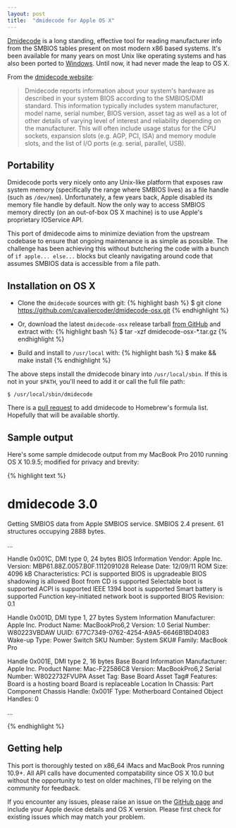 ```yaml
---
layout: post
title:  "dmidecode for Apple OS X"
---
```


[Dmidecode](http://www.nongnu.org/dmidecode/) is a long standing, effective tool
for reading manufacturer info from the SMBIOS tables present on most modern x86
based systems. It's been available for many years on most Unix like operating
systems and has also been ported to
[Windows](http://gnuwin32.sourceforge.net/packages/dmidecode.htm). Until now, it
had never made the leap to OS X.

From the [dmidecode website](http://www.nongnu.org/dmidecode/):

> Dmidecode reports information about your system's hardware as described in
  your system BIOS according to the SMBIOS/DMI standard. This information
  typically includes system manufacturer, model name, serial number, BIOS
  version, asset tag as well as a lot of other details of varying level of
  interest and reliability depending on the manufacturer. This will often
  include usage status for the CPU sockets, expansion slots (e.g. AGP, PCI, ISA)
  and memory module slots, and the list of I/O ports (e.g. serial, parallel,
  USB).

## Portability

Dmidecode ports very nicely onto any Unix-like platform that exposes raw system
memory (specifically the range where SMBIOS lives) as a file handle (such as
`/dev/mem`). Unfortunately, a few years back, Apple disabled its memory file
handle by default. Now the only way to access SMBIOS memory directly (on an
out-of-box OS X machine) is to use Apple's proprietary IOService API.

This port of dmidecode aims to minimize deviation from the upstream codebase to
ensure that ongoing maintenance is as simple as possible. The challenge has
been achieving this without butchering the code with a bunch of
`if apple... else...` blocks but cleanly navigating around code that assumes
SMBIOS data is accessible from a file path.

## Installation on OS X

* Clone the `dmidecode` sources with git:
  {% highlight bash %}
  $ git clone https://github.com/cavaliercoder/dmidecode-osx.git
  {% endhighlight %}

* Or, download the latest `dmidecode-osx` release tarball [from GitHub](
  https://github.com/cavaliercoder/dmidecode-osx/releases) and extract with:
  {% highlight bash %}
  $ tar -xzf dmidecode-osx-*.tar.gz
  {% endhighlight %}

* Build and install to `/usr/local` with:
  {% highlight bash %}
  $ make && make install
  {% endhighlight %}

The above steps install the dmidecode binary into `/usr/local/sbin`. If this is
not in your `$PATH`, you'll need to add it or call the full file path:

	$ /usr/local/sbin/dmidecode


There is a [pull request](https://github.com/Homebrew/homebrew/pull/45185) to
add dmidecode to Homebrew's formula list. Hopefully that will be available
shortly.

## Sample output

Here's some sample dmidecode output from my MacBook Pro 2010 running
OS X 10.9.5; modified for privacy and brevity:

{% highlight text %}
# dmidecode 3.0
Getting SMBIOS data from Apple SMBIOS service.
SMBIOS 2.4 present.
61 structures occupying 2888 bytes.

...

Handle 0x001C, DMI type 0, 24 bytes
BIOS Information
	Vendor: Apple Inc.
	Version:    MBP61.88Z.0057.B0F.1112091028
	Release Date: 12/09/11
	ROM Size: 4096 kB
	Characteristics:
		PCI is supported
		BIOS is upgradeable
		BIOS shadowing is allowed
		Boot from CD is supported
		Selectable boot is supported
		ACPI is supported
		IEEE 1394 boot is supported
		Smart battery is supported
		Function key-initiated network boot is supported
	BIOS Revision: 0.1

Handle 0x001D, DMI type 1, 27 bytes
System Information
	Manufacturer: Apple Inc.
	Product Name: MacBookPro6,2
	Version: 1.0
	Serial Number: W80223VBDAW
	UUID: 677C7349-0762-4254-A9A5-6646B1BD4083
	Wake-up Type: Power Switch
	SKU Number: System SKU#
	Family: MacBook Pro

Handle 0x001E, DMI type 2, 16 bytes
Base Board Information
	Manufacturer: Apple Inc.
	Product Name: Mac-F22586C8
	Version: MacBookPro6,2
	Serial Number: W8022732FVUPA
	Asset Tag: Base Board Asset Tag#
	Features:
		Board is a hosting board
		Board is replaceable
	Location In Chassis: Part Component
	Chassis Handle: 0x001F
	Type: Motherboard
	Contained Object Handles: 0

...

{% endhighlight %}

## Getting help

This port is thoroughly tested on x86_64 iMacs and MacBook Pros running 10.9+.
All API calls have documented compatability since OS X 10.0 but without the
opportunity to test on older machines, I'll be relying on the community for
feedback.

If you encounter any issues, please raise an issue on the [GitHub page](
https://github.com/cavaliercoder/dmidecode-osx/issues) and include your Apple
device details and OS X version. Please first check for existing issues which
may match your problem.
